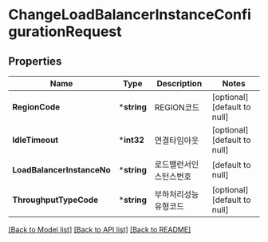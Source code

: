 # ChangeLoadBalancerInstanceConfigurationRequest

## Properties
Name | Type | Description | Notes
------------ | ------------- | ------------- | -------------
**RegionCode** | ***string** | REGION코드 | [optional] [default to null]
**IdleTimeout** | ***int32** | 연결타임아웃 | [optional] [default to null]
**LoadBalancerInstanceNo** | ***string** | 로드밸런서인스턴스번호 | [default to null]
**ThroughputTypeCode** | ***string** | 부하처리성능유형코드 | [optional] [default to null]

[[Back to Model list]](../README.md#documentation-for-models) [[Back to API list]](../README.md#documentation-for-api-endpoints) [[Back to README]](../README.md)


